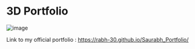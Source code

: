 # 3D Portfolio
![image](https://github.com/user-attachments/assets/62f89d94-9483-4dd1-824a-4eb3b983830e)

Link to my official portfolio : https://rabh-30.github.io/Saurabh_Portfolio/
